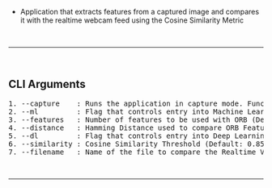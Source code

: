 - Application that extracts features from a captured image and compares it with the realtime webcam feed using the Cosine Similarity Metric

&nbsp;

---

&nbsp;

## **CLI Arguments**

<pre>
1. --capture    : Runs the application in capture mode. Functionality can be found in Snapshot.py
2. --ml         : Flag that controls entry into Machine Learning mode (ORB)
3. --features   : Number of features to be used with ORB (Default: 500)
4. --distance   : Hamming Distance used to compare ORB Features (Default: 32)
5. --dl         : Flag that controls entry into Deep Learning mode (VGG26)
6. --similarity : Cosine Similarity Threshold (Default: 0.85)
7. --filename   : Name of the file to compare the Realtime Video feed to.
</pre>

&nbsp;

---